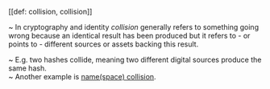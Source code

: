 [[def: collision, collision]]

~ In cryptography and identity _collision_ generally refers to something going wrong because an identical result has been produced but it refers to - or points to - different sources or assets backing this result.

~ E.g. two hashes collide, meaning two different digital sources produce the same hash.  
~ Another example is [name(space) collision](https://en.wikipedia.org/wiki/Naming_collision).
